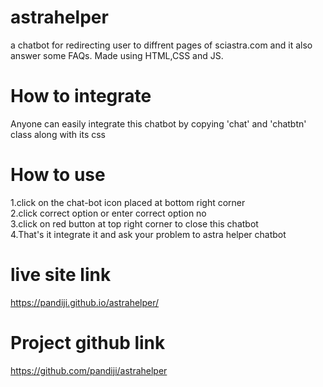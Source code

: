 # astrahelper
a chatbot for redirecting user to diffrent pages of sciastra.com and it also answer some FAQs.
Made using HTML,CSS and JS.
# How to integrate
Anyone can easily integrate this chatbot by copying 'chat' and 'chatbtn' class along with its css
# How to use
1.click on the chat-bot icon placed at bottom right corner<br />
2.click correct option or enter correct option no<br />
3.click on red button at top right corner to close this chatbot<br />
4.That's it integrate it and ask your problem to astra helper chatbot<br />
# live site link
https://pandiji.github.io/astrahelper/
# Project github link
https://github.com/pandiji/astrahelper

